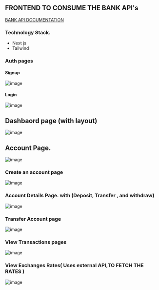 ## FRONTEND TO CONSUME THE BANK API's

[BANK API DOCUMENTATION](https://bank-app-api-production.up.railway.app/api-docs)


### Technology Stack.
- Next js
- Tailwind

### Auth pages
#### Signup
![image](https://github.com/user-attachments/assets/60239e49-ddf8-4992-a5f4-2514d3d5baf1)

#### Login
![image](https://github.com/user-attachments/assets/9eb124e8-c8cb-439f-b2f4-e4a8aa578340)

## Dashbaord page (with layout)
![image](https://github.com/user-attachments/assets/1ed0e30e-6fb8-4e4a-925a-78cc4ae56dc8)

## Account Page.

![image](https://github.com/user-attachments/assets/15c1b67d-239b-4823-840a-2460f3e8117f)

### Create an account page
![image](https://github.com/user-attachments/assets/e79da782-7723-4d33-afb8-47fb387893fb)

### Account Details Page. with (Deposit, Transfer , and withdraw)
![image](https://github.com/user-attachments/assets/82d9fedd-e0c9-4e66-9e0d-775cb8fc1c99)

### Transfer Account page
![image](https://github.com/user-attachments/assets/9b61104b-c453-47be-9205-03848992b3b0)

### View Transactions pages
![image](https://github.com/user-attachments/assets/dafe4a3c-23d1-4272-b204-361c640e216c)

### View Exchanges Rates( Uses external API,TO FETCH THE RATES )
![image](https://github.com/user-attachments/assets/783fbbbb-9656-42dc-a9f9-2fd0563ea3dd)







